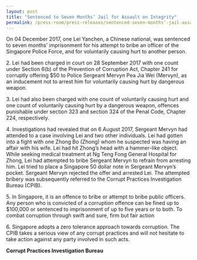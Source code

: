 ```yaml
---
layout: post
title: "Sentenced to Seven Months’ Jail for Assault on Integrity"
permalink: /press-room/press-releases/sentenced-seven-months’-jail-assault-integrity/
---
```

On 04 December 2017, one Lei Yanchen, a Chinese national, was sentenced to seven months’ imprisonment for his attempt to bribe an officer of the Singapore Police Force, and for voluntarily causing hurt to another person.

2\.        Lei had been charged in court on 28 September 2017 with one count under Section 6(b) of the Prevention of Corruption Act, Chapter 241 for corruptly offering $50 to Police Sergeant Mervyn Pea Jia Wei (Mervyn), as an inducement not to arrest him for voluntarily causing hurt by dangerous weapon.

3\.        Lei had also been charged with one count of voluntarily causing hurt and one count of voluntarily causing hurt by a dangerous weapon, offences punishable under section 323 and section 324 of the Penal Code, Chapter 224, respectively.

4\.        Investigations had revealed that on 6 August 2017, Sergeant Mervyn had attended to a case involving Lei and two other individuals. Lei had gotten into a fight with one Zhong Bo (Zhong) whom he suspected was having an affair with his wife. Lei had hit Zhong’s head with a hammer-like object. While seeking medical treatment at Ng Teng Fong General Hospital for Zhong, Lei had attempted to bribe Sergeant Mervyn to refrain from arresting him. Lei tried to place a Singapore 50 dollar note in Sergeant Mervyn’s pocket. Sergeant Mervyn rejected the offer and arrested Lei. The attempted bribery was subsequently referred to the Corrupt Practices Investigation Bureau (CPIB).

5\.        In Singapore, it is an offence to bribe or attempt to bribe public officers. Any person who is convicted of a corruption offence can be fined up to $100,000 or sentenced to imprisonment of up to five years or to both.
To combat corruption through swift and sure, firm but fair action

6\.        Singapore adopts a zero tolerance approach towards corruption. The CPIB takes a serious view of any corrupt practices and will not hesitate to take action against any party involved in such acts.

**Corrupt Practices Investigation Bureau**

